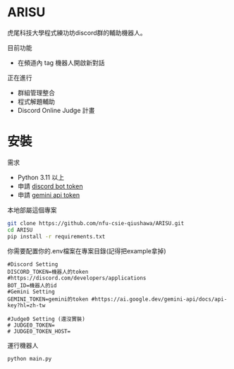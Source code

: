 ﻿# ARISU
虎尾科技大學程式練功坊discord群的輔助機器人。


目前功能
- 在頻道內 tag 機器人開啟新對話

正在進行
- 群組管理整合
- 程式解題輔助
- Discord Online Judge 計畫


# 安裝
需求
- Python 3.11 以上
- 申請 [discord bot token](https://discord.com/developers/applications)
- 申請 [gemini api token](https://ai.google.dev/)
  
本地部屬這個專案

```bash
git clone https://github.com/nfu-csie-qiushawa/ARISU.git
cd ARISU
pip install -r requirements.txt
```

你需要配置你的.env檔案在專案目錄(記得把example拿掉)
```env
#Discord Setting
DISCORD_TOKEN=機器人的token #https://discord.com/developers/applications
BOT_ID=機器人的id
#Gemini Setting
GEMINI_TOKEN=gemini的token #https://ai.google.dev/gemini-api/docs/api-key?hl=zh-tw

#Judge0 Setting (還沒實裝)
# JUDGE0_TOKEN=
# JUDGE0_TOKEN_HOST=
```
運行機器人
```bash
python main.py
```
